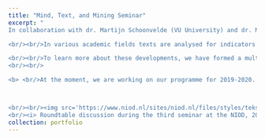 ```yaml
---
title: "Mind, Text, and Mining Seminar"
excerpt: "
In collaboration with dr. Martijn Schoonvelde (VU University) and dr. Mark Dechesne (Leiden University) I am organizing a frequently recurring seminar on the quantitative analysis of large text corpora. 

<br/><br/>In various academic fields texts are analysed for indicators of speaker personality, or speaker emotions like disgust, anger, and happiness: concepts which have been shown to drive political behaviour or to represent opinions, attitudes or emotionality in relation to certain topics. Quantitative analysis or ‘mining’ of these psychological constructs in the study of historical, social, and political phenomena is burgeoning.

<br/><br/>To learn more about these developments, we have formed a multidisciplinary group of interested and active researchers in the Netherlands by means of a regularly occurring seminar in which best practices in applied work, new methodologies, and substantive new findings are exchanged and discussed. We aim for a group of committed members who intend to participate on a regular basis.
<br/><br/>

<b> <br/>At the moment, we are working on our programme for 2019-2020. If you want to present and discuss your work, or have any suggestions or remarks, please send an [e-mail](mailto:m.van.lange@niod.knaw.nl)<br/>



<br/><br/><img src='https://www.niod.nl/sites/niod.nl/files/styles/tekstkolomcustom_user_desktop_1x/public/mtm_0.jpg?itok=GFwc1reU&timestamp=1538571545:small'>
<br/><i> Roundtable discussion during the third seminar at the NIOD, 2017 </i>"
collection: portfolio
---
```


